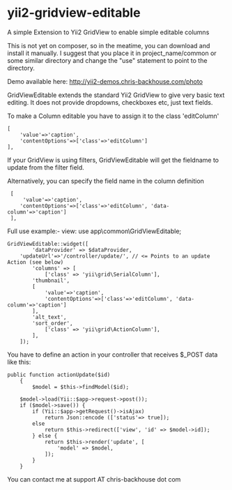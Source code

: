 yii2-gridview-editable
======================

 A simple Extension to Yii2 GridView to enable simple editable columns
 
 This is not yet on composer, so in the meatime, you can download and install 
 it manually.  I suggest that you place it in project_name/common or some similar
 directory and change the "use" statement to point to the directory.
 
 Demo available here: http://yii2-demos.chris-backhouse.com/photo

 GridViewEditable extends the standard Yii2 GridView to give very basic
  text editing.  It does not provide dropdowns, checkboxes etc, just 
  text fields.
 
  To make a Column editable you have to assign it to the class 'editColumn'
  
 	[
 	    'value'=>'caption',
 	    'contentOptions'=>['class'=>'editColumn']
 	],
 
  If your GridView is using filters, GridViewEditable will get the fieldname to 
  update from the filter field.
  
  Alternatively, you can specify the field name in the column definition
  
	 [
	     'value'=>'caption',
	    'contentOptions'=>['class'=>'editColumn', 'data-column'=>'caption']
	 ],
 
  Full use example:-
  view:
  use app\common\GridViewEditable;
 
  	GridViewEditable::widget([
        	'dataProvider' => $dataProvider,
		'updateUrl'=>'/controller/update/', // <= Points to an update Action (see below)
	        'columns' => [
	            ['class' => 'yii\grid\SerialColumn'],
			'thumbnail',
			[
			    'value'=>'caption',
			    'contentOptions'=>['class'=>'editColumn', 'data-column'=>'caption']
			],
			'alt_text',
			'sort_order',
	            ['class' => 'yii\grid\ActionColumn'],
	        ],
	    ]); 
  
  You have to define an action in your controller that receives $_POST data like this:
  
	public function actionUpdate($id)
	    {
	        $model = $this->findModel($id);
	
		$model->load(Yii::$app->request->post());
		if ($model->save()) {
		    if (Yii::$app->getRequest()->isAjax)
			    return Json::encode (['status'=> true]);
			else 
			    return $this->redirect(['view', 'id' => $model->id]);
	        } else {
	            return $this->render('update', [
	                'model' => $model,
	            ]);
	        }
	    }
	    
  You can contact me at support AT chris-backhouse dot com	    
  
